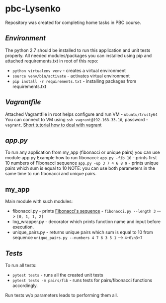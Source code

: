 # pbc-Lysenko
Repository was created for completing home tasks in PBC course.

## *Environment*

The python 2.7 should be installed to run this application and unit tests properly.
All needed modules/packages you can installed using pip and attached requirements.txt in root of this repo:
* `python virtualenv venv` - creates a virtual environment
* `source venv/bin/activate` - activates virtual environment
* `pip install -r requirements.txt` - installing packages from requirements.txt


## *Vagrantfile*
Attached Vagrantfile in root helps configure and run VM - `ubuntu/trusty64`
You can connect to VM using `ssh vagrant@192.168.33.10`, password - `vagrant`. 
[Short tutorial how to deal with vagrant](https://www.sitepoint.com/getting-started-vagrant-windows/)


## *app.py*
To run any application from my_app (fibonacci or unique pairs) you can use module app.py
Example how to run fibonacci:
`app.py -fib 10` - prints first 10 numbers of Fibonacci sequence
`app.py -up 3 7 4 6 8 9` - prints unique pairs which sum is equal to 10
NOTE: you can use both parameters in the same time to run fibonacci and unique pairs. 


## my_app
Main module with such modules:
* fibonacci.py - prints [Fibonacci's sequence](https://en.wikipedia.org/wiki/Fibonacci_number) - `fibonacci.py --length 3` --> `[0, 1, 1, 2]`
* log_wrapper.py - decorator which prints function name and input before execution.
* unique_pairs.py - returns unique pairs which sum is equal to 10 from sequence `unique_pairs.py --numbers 4 7 6 3 5 1` --> `4+6\n3+7`


## *Tests*

To run all tests:
* `pytest tests` - runs all the created unit tests
* `pytest tests -m pairs/fib` - runs tests for pairs/fibonacci functions accordingly.

Run tests w/o parameters leads to performing them all.


